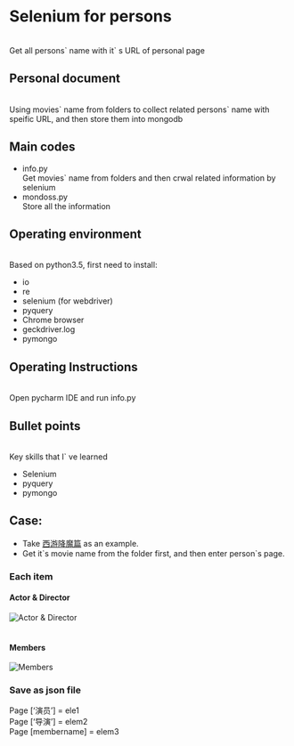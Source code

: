 # Selenium for persons
<br>Get all persons\` name with it\` s URL of personal page
## Personal document
<br>Using movies\` name from folders to collect related persons\` name with speific URL, and then store them into mongodb
<br>
## Main codes
* info.py <br>
Get movies` name from folders and then crwal related information by selenium
* mondoss.py
	<br>  Store all the information



## Operating environment
<br>Based on python3.5, first need to install:
* io
* re
* selenium (for webdriver)
* pyquery
* Chrome browser
* geckdriver.log
* pymongo

## Operating Instructions
<br>Open pycharm IDE and run info.py

## Bullet points
<br>Key skills that I` ve learned
* Selenium
* pyquery
* pymongo

## Case:
* Take [西游降魔篇](http://movie.mtime.com/208325/fullcredits.html) as an example.
* Get it\`s movie name from the folder first, and then enter person\`s page.

### Each item
#### Actor & Director<br>
![](https://github.com/G1704/Test/blob/master/Item.png "Actor & Director")<br>
<br>
#### Members<br>
![](https://github.com/G1704/Test/blob/master/Item2.png "Members")<br>


### Save as json file
Page [‘演员’] = ele1
<br>Page [‘导演’] = elem2
<br>Page [membername] = elem3


